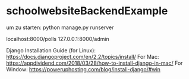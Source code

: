 # schoolwebsiteBackendExample

um zu starten: python manage.py runserver

localhost:8000/polls
127.0.0.1:8000/admin

Django Installation Guide (for Linux): https://docs.djangoproject.com/en/2.2/topics/install/
For Mac: https://appdividend.com/2018/03/28/how-to-install-django-in-mac/
For Window: https://poweruphosting.com/blog/install-django/#win
